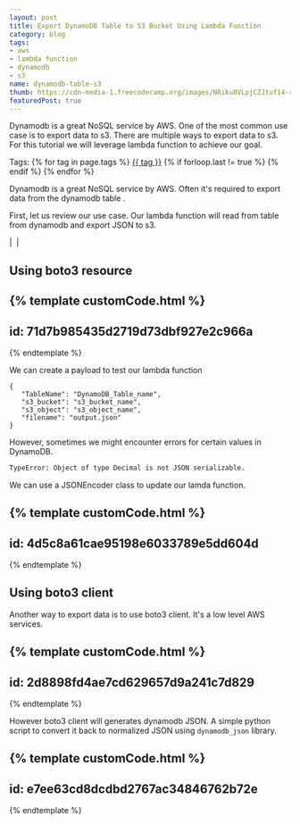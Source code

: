 ```yaml
---
layout: post
title: Export DynamoDB Table to S3 Bucket Using Lambda Function
category: blog
tags:
- aws
- lambda function 
- dynamodb
- s3
name: dynamodb-table-s3
thumb: https://cdn-media-1.freecodecamp.org/images/NRiku0VLpjCZJtuf14-rhKFtFpHe2iqs9oZP
featuredPost: true
---
```


Dynamodb is a great NoSQL service by AWS. One of the most common use case is to export data to s3. There are multiple ways to export data to s3. For this tutorial we will leverage lambda function to achieve our goal.<!-- truncate_here -->

<p>Tags: {% for tag in page.tags %} <a class="mytag" href="/tag/{{ tag }}" title="View posts tagged with &quot;{{ tag }}&quot;">{{ tag }}</a>  {% if forloop.last != true %} {% endif %} {% endfor %} </p>

Dynamodb is a great NoSQL service by AWS. Often it's required to export data from the dynamodb table .


First, let us review our use case. Our lambda function will read from table from dynamodb and export JSON to s3.


| <img align="center" src="{{ root_url }}/img/dynamodbexport.png" alt="" /> |


## Using boto3 resource

{% template  customCode.html %}
---
id: 71d7b985435d2719d73dbf927e2c966a
---
{% endtemplate %}

We can create a payload to test our lambda function 


```
{
   "TableName": "DynamoDB_Table_name",
   "s3_bucket": "s3_bucket_name",
   "s3_object": "s3_object_name",
   "filename": "output.json"
}
```


However, sometimes we might encounter errors for certain values in DynamoDB.  


```bash
TypeError: Object of type Decimal is not JSON serializable. 
```

We can use a JSONEncoder class to update our lamda function. 

{% template  customCode.html %}
---
id: 4d5c8a61cae95198e6033789e5dd604d
---
{% endtemplate %}

## Using boto3 client

Another way to export data is to use boto3 client. It's a low level AWS services. 


{% template  customCode.html %}
---
id: 2d8898fd4ae7cd629657d9a241c7d829
---
{% endtemplate %}


However boto3 client will generates dynamodb JSON. A simple python script to convert it back to normalized JSON using `dynamodb_json` library.

{% template  customCode.html %}
---
id: e7ee63cd8dcdbd2767ac34846762b72e
---
{% endtemplate %}